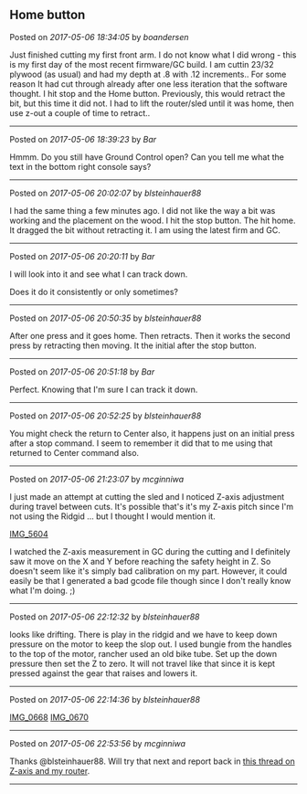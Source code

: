 ## Home button
Posted on *2017-05-06 18:34:05* by *boandersen*

Just finished cutting my first front arm. I do not know what I did wrong - this is my first day of the most recent firmware/GC build. I am cuttin 23/32 plywood (as usual) and had my depth at .8 with .12 increments.. For some reason It had cut through already after one less iteration that the software thought. 
I hit stop and the Home button. 
Previously, this would retract the bit, but this time it did not. I had to lift the router/sled until it was home, then use z-out a couple of time to retract..

---

Posted on *2017-05-06 18:39:23* by *Bar*

Hmmm. Do you still have Ground Control open? Can you tell me what the text in the bottom right console says?

---

Posted on *2017-05-06 20:02:07* by *blsteinhauer88*

I had the same thing a few minutes ago. I did not like the way a bit was working and the placement on the wood. I hit the stop button. The hit home. It dragged the bit without retracting it. I am using the latest firm and GC.

---

Posted on *2017-05-06 20:20:11* by *Bar*

I will look into it and see what I can track down.

Does it do it consistently or only sometimes?

---

Posted on *2017-05-06 20:50:35* by *blsteinhauer88*

After one press and it goes home. Then retracts. Then it works the second press by retracting then moving. It the initial after the stop button.

---

Posted on *2017-05-06 20:51:18* by *Bar*

Perfect. Knowing that I'm sure I can track it down.

---

Posted on *2017-05-06 20:52:25* by *blsteinhauer88*

You might check the return to Center also, it happens just on an initial press after a stop command. I seem to remember it did that to me using that returned to Center command also.

---

Posted on *2017-05-06 21:23:07* by *mcginniwa*

I just made an attempt at cutting the sled and I noticed Z-axis adjustment during travel between cuts. It's possible that's it's my Z-axis pitch since I'm not using the Ridgid ... but I thought I would mention it.

 [IMG_5604](//muut.com/u/maslowcnc/s3/:maslowcnc:UAg0:img_5604.jpg.jpg) 

I watched the Z-axis measurement in GC during the cutting and I definitely saw it move on the X and Y before reaching the safety height in Z. So doesn't seem like it's simply bad calibration on my part. However, it could easily be that I generated a bad gcode file though since I don't really know what I'm doing. ;)

---

Posted on *2017-05-06 22:12:32* by *blsteinhauer88*

looks like drifting.  There is play in the ridgid and we have to keep down pressure on the motor to keep the slop out.  I used bungie from the handles to the top of the motor, rancher used an old bike tube.  Set up the down pressure then set the Z to zero.  It will not travel like that since it is kept pressed against the gear that raises and lowers it.

---

Posted on *2017-05-06 22:14:36* by *blsteinhauer88*

[IMG_0668](//muut.com/u/maslowcnc/s3/:maslowcnc:q1I7:img_0668.jpg.jpg) [IMG_0670](//muut.com/u/maslowcnc/s3/:maslowcnc:dWP5:img_0670.jpg.jpg)

---

Posted on *2017-05-06 22:53:56* by *mcginniwa*

Thanks @blsteinhauer88. Will try that next and report back in [this thread on Z-axis and my router](http://www.maslowcnc.com/forums/#!/hardware-issues:bosch-gof-1600-ce-z-axisde).

---

